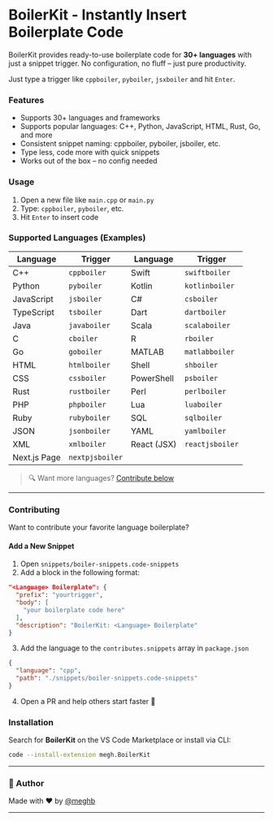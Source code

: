 # BoilerKit - Instantly Insert Boilerplate Code

BoilerKit provides ready-to-use boilerplate code for **30+ languages** with just a snippet trigger. No configuration, no fluff – just pure productivity.

Just type a trigger like `cppboiler`, `pyboiler`, `jsxboiler` and hit `Enter`.

### Features
- Supports 30+ languages and frameworks
- Supports popular languages: C++, Python, JavaScript, HTML, Rust, Go, and more
- Consistent snippet naming: cppboiler, pyboiler, jsboiler, etc.
- Type less, code more with quick snippets
- Works out of the box – no config needed

### Usage
1. Open a new file like `main.cpp` or `main.py`
2. Type: `cppboiler`, `pyboiler`, etc.
3. Hit `Enter` to insert code

### Supported Languages (Examples)

| Language     | Trigger         | Language    | Trigger         |
| ------------ | --------------- | ----------- | --------------- |
| C++          | `cppboiler`     | Swift       | `swiftboiler`   |
| Python       | `pyboiler`      | Kotlin      | `kotlinboiler`  |
| JavaScript   | `jsboiler`      | C#          | `csboiler`      |
| TypeScript   | `tsboiler`      | Dart        | `dartboiler`    |
| Java         | `javaboiler`    | Scala       | `scalaboiler`   |
| C            | `cboiler`       | R           | `rboiler`       |
| Go           | `goboiler`      | MATLAB      | `matlabboiler`  |
| HTML         | `htmlboiler`    | Shell       | `shboiler`      |
| CSS          | `cssboiler`     | PowerShell  | `psboiler`      |
| Rust         | `rustboiler`    | Perl        | `perlboiler`    |
| PHP          | `phpboiler`     | Lua         | `luaboiler`     |
| Ruby         | `rubyboiler`    | SQL         | `sqlboiler`     |
| JSON         | `jsonboiler`    | YAML        | `yamlboiler`    |
| XML          | `xmlboiler`     | React (JSX) | `reactjsboiler` |
| Next.js Page | `nextpjsboiler` |             |                 |

> 🔍 Want more languages? [Contribute below](https://github.com/megh-bari/boilerkit#Contributing)

---

### Contributing

Want to contribute your favorite language boilerplate?

#### Add a New Snippet

1. Open `snippets/boiler-snippets.code-snippets`
2. Add a block in the following format:

```json
"<Language> Boilerplate": {
  "prefix": "yourtrigger",
  "body": [
    "your boilerplate code here"
  ],
  "description": "BoilerKit: <Language> Boilerplate"
}
```

3. Add the language to the `contributes.snippets` array in `package.json`

```json
{
  "language": "cpp",
  "path": "./snippets/boiler-snippets.code-snippets"
}
```

4. Open a PR and help others start faster 🚀

### Installation

Search for **BoilerKit** on the VS Code Marketplace or install via CLI:

```bash
code --install-extension megh.BoilerKit
```

---

### 🧩 Author
Made with ❤️ by [@meghb](https://github.com/meghb)

---